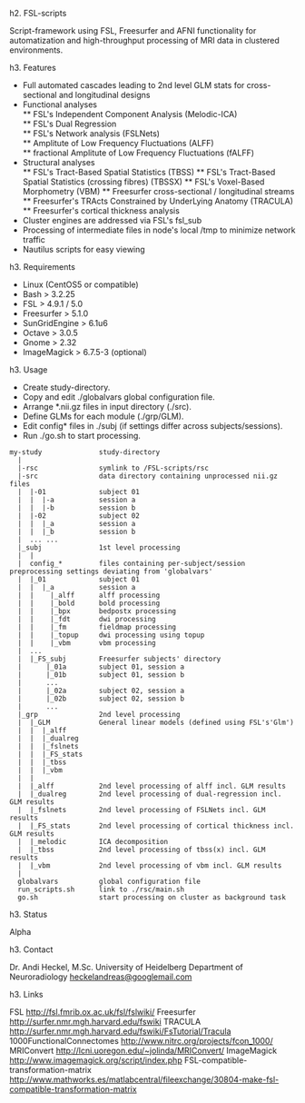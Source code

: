h2. FSL-scripts

Script-framework using FSL, Freesurfer and AFNI functionality for automatization and high-throughput processing of MRI data in clustered environments.

h3. Features

* Full automated cascades leading to 2nd level GLM stats for cross-sectional and longitudinal designs  
* Functional analyses  
** FSL's Independent Component Analysis (Melodic-ICA)  
** FSL's Dual Regression  
** FSL's Network analysis (FSLNets)  
** Amplitute of Low Frequency Fluctuations (ALFF)  
** fractional Amplitute of Low Frequency Fluctuations (fALFF)  
* Structural analyses  
** FSL's Tract-Based Spatial Statistics (TBSS)
** FSL's Tract-Based Spatial Statistics (crossing fibres) (TBSSX)
** FSL's Voxel-Based Morphometry (VBM)
** Freesurfer cross-sectional / longitudinal streams
** Freesurfer's TRActs Constrained by UnderLying Anatomy (TRACULA)
** Freesurfer's cortical thickness analysis
* Cluster engines are addressed via FSL's fsl_sub
* Processing of intermediate files in node's local /tmp to minimize network traffic
* Nautilus scripts for easy viewing

h3. Requirements

* Linux (CentOS5 or compatible)
* Bash > 3.2.25 
* FSL > 4.9.1 / 5.0
* Freesurfer > 5.1.0
* SunGridEngine > 6.1u6
* Octave > 3.0.5
* Gnome > 2.32
* ImageMagick > 6.7.5-3 (optional)

h3. Usage

* Create study-directory.
* Copy and edit ./globalvars global configuration file.
* Arrange *.nii.gz files in input directory (./src).
* Define GLMs for each module (./grp/GLM).
* Edit config* files in ./subj (if settings differ across subjects/sessions).
* Run ./go.sh to start processing.

```
my-study              study-directory
  |
  |-rsc               symlink to /FSL-scripts/rsc
  |-src               data directory containing unprocessed nii.gz files
  |  |-01             subject 01
  |  |  |-a           session a
  |  |  |-b           session b
  |  |-02             subject 02
  |  |  |_a           session a
  |  |  |_b           session b
  |  ... ...
  |_subj              1st level processing
  |  |
  |  config_*         files containing per-subject/session preprocessing settings deviating from 'globalvars'
  |  |_01             subject 01
  |  |  |_a           session a
  |  |    |_alff      alff processing
  |  |    |_bold      bold processing
  |  |    |_bpx       bedpostx processing
  |  |    |_fdt       dwi processing
  |  |    |_fm        fieldmap processing
  |  |    |_topup     dwi processing using topup
  |  |    |_vbm       vbm processing
  |  ...
  |  |_FS_subj        Freesurfer subjects' directory
  |      |_01a        subject 01, session a
  |      |_01b        subject 01, session b
  |      ...
  |      |_02a        subject 02, session a
  |      |_02b        subject 02, session b
  |      ...
  |_grp               2nd level processing
  |  |_GLM            General linear models (defined using FSL's'Glm')
  |  |  |_alff      
  |  |  |_dualreg
  |  |  |_fslnets
  |  |  |_FS_stats
  |  |  |_tbss
  |  |  |_vbm
  |  |
  |  |_alff           2nd level processing of alff incl. GLM results
  |  |_dualreg        2nd level processing of dual-regression incl. GLM results
  |  |_fslnets        2nd level processing of FSLNets incl. GLM results
  |  |_FS_stats       2nd level processing of cortical thickness incl. GLM results
  |  |_melodic        ICA decomposition
  |  |_tbss           2nd level processing of tbss(x) incl. GLM results
  |  |_vbm            2nd level processing of vbm incl. GLM results
  |      
  globalvars          global configuration file
  run_scripts.sh      link to ./rsc/main.sh
  go.sh               start processing on cluster as background task
```  
 
h3. Status

Alpha

h3. Contact

Dr. Andi Heckel, M.Sc.
University of Heidelberg
Department of Neuroradiology
heckelandreas@googlemail.com

h3. Links

FSL http://fsl.fmrib.ox.ac.uk/fsl/fslwiki/
Freesurfer http://surfer.nmr.mgh.harvard.edu/fswiki
TRACULA http://surfer.nmr.mgh.harvard.edu/fswiki/FsTutorial/Tracula
1000FunctionalConnectomes http://www.nitrc.org/projects/fcon_1000/
MRIConvert http://lcni.uoregon.edu/~jolinda/MRIConvert/
ImageMagick http://www.imagemagick.org/script/index.php
FSL-compatible-transformation-matrix http://www.mathworks.es/matlabcentral/fileexchange/30804-make-fsl-compatible-transformation-matrix


